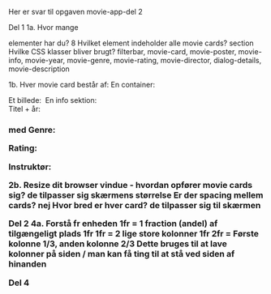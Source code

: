 Her er svar til opgaven movie-app-del 2

Del 1
1a.
Hvor mange <article class="movie-card"> elementer har du? 8
Hvilket element indeholder alle movie cards? section
Hvilke CSS klasser bliver brugt? filterbar, movie-card, movie-poster, movie-info, movie-year, movie-genre, movie-rating, movie-director, dialog-details, movie-description

1b.
Hver movie card består af:
En container: <article class="movie-card">
Et billede: <img class="movie-poster">
En info sektion: <div class="movie-info">
Titel + år: <h3> med <span class="movie-year">
Genre: <p class="movie-genre">
Rating: <p class="movie-rating">
Instruktør: <p class="movie-director">

2b.
Resize dit browser vindue - hvordan opfører movie cards sig? de tilpasser sig skærmens størrelse 
Er der spacing mellem cards? nej
Hvor bred er hver card? de tilpasser sig til skærmen 

Del 2
4a. Forstå fr enheden
1fr = 1 fraction (andel) af tilgængeligt plads
1fr 1fr = 2 lige store kolonner
1fr 2fr = Første kolonne 1/3, anden kolonne 2/3
Dette bruges til at lave kolonner på siden / man kan få ting til at stå ved siden af hinanden 

Del 4
